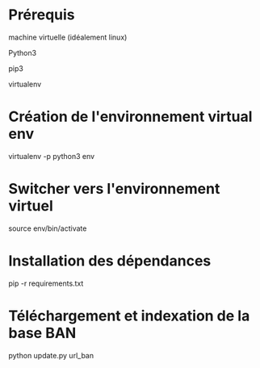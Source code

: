 # Prérequis

machine virtuelle (idéalement linux)

Python3

pip3

virtualenv

# Création de l'environnement virtual env

virtualenv -p python3 env

# Switcher vers l'environnement virtuel

source env/bin/activate


# Installation des dépendances

pip -r requirements.txt

# Téléchargement et indexation de la base BAN

python update.py url_ban
